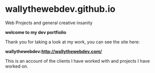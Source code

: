 # wallythewebdev.github.io
Web Projects and general creative insanity

**welcome to my dev portfiolio** 

Thank you for taking a look at my work, you can see the site here:

**wallythewebdev:http://wallythewebdev.com/**

This is an account of the clients I have worked with and projects I have worked on. 
